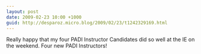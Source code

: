 ```yaml
---
layout: post
date: 2009-02-23 10:00 +1000
guid: http://desparoz.micro.blog/2009/02/23/t1242329169.html
---
```

Really happy that my four PADI Instructor Candidates did so well at the IE on the weekend.  Four new PADI Instructors!
